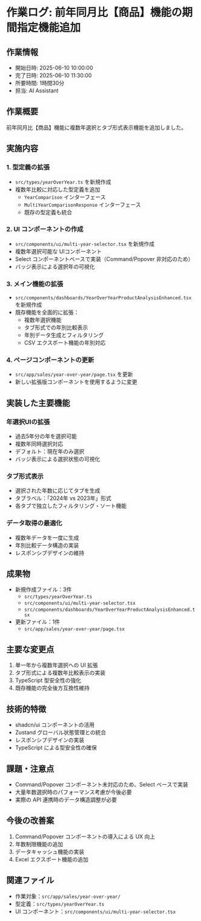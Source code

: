 # 作業ログ: 前年同月比【商品】機能の期間指定機能追加

## 作業情報
- 開始日時: 2025-06-10 10:00:00
- 完了日時: 2025-06-10 11:30:00
- 所要時間: 1時間30分
- 担当: AI Assistant

## 作業概要
前年同月比【商品】機能に複数年選択とタブ形式表示機能を追加しました。

## 実施内容

### 1. 型定義の拡張
- `src/types/yearOverYear.ts` を新規作成
- 複数年比較に対応した型定義を追加
  - `YearComparison` インターフェース
  - `MultiYearComparisonResponse` インターフェース
  - 既存の型定義も統合

### 2. UI コンポーネントの作成
- `src/components/ui/multi-year-selector.tsx` を新規作成
- 複数年選択可能な UIコンポーネント
- Select コンポーネントベースで実装（Command/Popover 非対応のため）
- バッジ表示による選択年の可視化

### 3. メイン機能の拡張
- `src/components/dashboards/YearOverYearProductAnalysisEnhanced.tsx` を新規作成
- 既存機能を全面的に拡張：
  - 複数年選択機能
  - タブ形式での年別比較表示
  - 年別データ生成とフィルタリング
  - CSV エクスポート機能の年別対応

### 4. ページコンポーネントの更新
- `src/app/sales/year-over-year/page.tsx` を更新
- 新しい拡張版コンポーネントを使用するように変更

## 実装した主要機能

### 年選択UIの拡張
- 過去5年分の年を選択可能
- 複数年同時選択対応
- デフォルト：現在年のみ選択
- バッジ表示による選択状態の可視化

### タブ形式表示
- 選択された年数に応じてタブを生成
- タブラベル：「2024年 vs 2023年」形式
- 各タブで独立したフィルタリング・ソート機能

### データ取得の最適化
- 複数年データを一度に生成
- 年別比較データ構造の実装
- レスポンシブデザインの維持

## 成果物
- 新規作成ファイル：3件
  - `src/types/yearOverYear.ts`
  - `src/components/ui/multi-year-selector.tsx`
  - `src/components/dashboards/YearOverYearProductAnalysisEnhanced.tsx`
- 更新ファイル：1件
  - `src/app/sales/year-over-year/page.tsx`

## 主要な変更点
1. 単一年から複数年選択への UI 拡張
2. タブ形式による複数年比較表示の実装
3. TypeScript 型安全性の強化
4. 既存機能の完全後方互換性維持

## 技術的特徴
- shadcn/ui コンポーネントの活用
- Zustand グローバル状態管理との統合
- レスポンシブデザインの実装
- TypeScript による型安全性の確保

## 課題・注意点
- Command/Popover コンポーネント未対応のため、Select ベースで実装
- 大量年数選択時のパフォーマンス考慮が今後必要
- 実際の API 連携時のデータ構造調整が必要

## 今後の改善案
1. Command/Popover コンポーネントの導入による UX 向上
2. 年数制限機能の追加
3. データキャッシュ機能の実装
4. Excel エクスポート機能の追加

## 関連ファイル
- 作業対象：`src/app/sales/year-over-year/`
- 型定義：`src/types/yearOverYear.ts`
- UI コンポーネント：`src/components/ui/multi-year-selector.tsx` 
